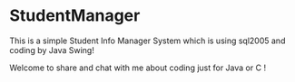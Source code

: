 StudentManager
==============

This is a simple Student Info Manager System which is using sql2005 and coding by Java Swing!

Welcome to share and chat with me about coding just for Java or C !


